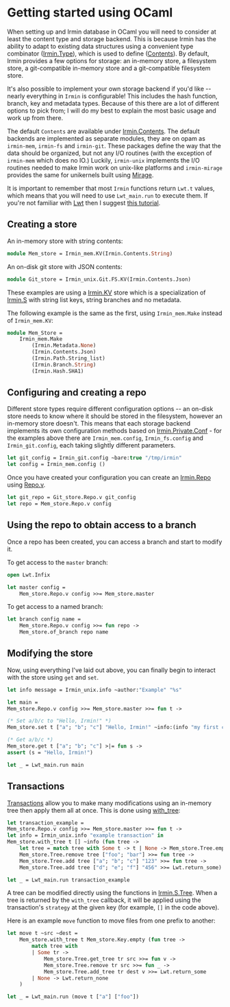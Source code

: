 # Getting started using OCaml

When setting up and Irmin database in OCaml you will need to consider at least the content type and storage backend. This is because Irmin has the ability to adapt to existing data structures using a convenient type combinator ([Irmin.Type](https://mirage.github.io/irmin/irmin/Irmin/Type/index.html)), which is used to define ([Contents](https://mirage.github.io/irmin/irmin/Irmin/Contents/index.html)). By default, Irmin provides a few options for storage: an in-memory store, a filesystem store, a git-compatible in-memory store and a git-compatible filesystem store.

It's also possible to implement your own storage backend if you'd like -- nearly everything in `Irmin` is configurable! This includes the hash function, branch, key and metadata types. Because of this there are a lot of different options to pick from; I will do my best to explain the most basic usage and work up from there.

The default `Contents` are available under [Irmin.Contents](https://mirage.github.io/irmin/irmin/Irmin/Contents/index.html). The default backends are implemented as separate modules, they are on opam as `irmin-mem`, `irmin-fs` and `irmin-git`. These packages define the way that the data should be organized, but not any I/O routines (with the exception of `irmin-mem` which does no IO.) Luckily, `irmin-unix` implements the I/O routines needed to make Irmin work on unix-like platforms and `irmin-mirage` provides the same for unikernels built using [Mirage](https://mirage.io).

It is important to remember that most `Irmin` functions return `Lwt.t` values, which means that you will need to use `Lwt_main.run` to execute them. If you're not familiar with [Lwt](https://github.com/ocsigen/lwt) then I suggest [this tutorial](https://mirage.io/wiki/tutorial-lwt).

## Creating a store

An in-memory store with string contents:

```ocaml
module Mem_store = Irmin_mem.KV(Irmin.Contents.String)
```

An on-disk git store with JSON contents:

```ocaml
module Git_store = Irmin_unix.Git.FS.KV(Irmin.Contents.Json)
```

These examples are using a [Irmin.KV]( https://mirage.github.io/irmin/irmin/Irmin/module-type-KV/index.html) store which is a specialization of [Irmin.S](https://mirage.github.io/irmin/irmin/Irmin/module-type-S/index.html) with string list keys, string branches and no metadata.

The following example is the same as the first, using `Irmin_mem.Make` instead of `Irmin_mem.KV`:

```ocaml
module Mem_Store =
    Irmin_mem.Make
        (Irmin.Metadata.None)
        (Irmin.Contents.Json)
        (Irmin.Path.String_list)
        (Irmin.Branch.String)
        (Irmin.Hash.SHA1)
```

## Configuring and creating a repo

Different store types require different configuration options -- an on-disk store needs to know where it should be stored in the filesystem, however an in-memory store doesn't. This means that each storage backend implements its own configuration methods based on [Irmin.Private.Conf](https://mirage.github.io/irmin/irmin/Irmin/Private/Conf/index.html) - for the examples above there are `Irmin_mem.config`, `Irmin_fs.config` and `Irmin_git.config`, each taking slightly different parameters.

```ocaml
let git_config = Irmin_git.config ~bare:true "/tmp/irmin"
let config = Irmin_mem.config ()
```
Once you have created your configuration you can create an [Irmin.Repo](https://mirage.github.io/irmin/irmin/Irmin/Repo/index.html) using [Repo.v](https://mirage.github.io/irmin/irmin/Irmin/Make/Repo/index.html#val-v).

```ocaml
let git_repo = Git_store.Repo.v git_config
let repo = Mem_store.Repo.v config
```

## Using the repo to obtain access to a branch

Once a repo has been created, you can access a branch and start to modify it.

To get access to the `master` branch:

```ocaml
open Lwt.Infix

let master config =
    Mem_store.Repo.v config >>= Mem_store.master
```

To get access to a named branch:

```ocaml
let branch config name =
    Mem_store.Repo.v config >>= fun repo ->
    Mem_store.of_branch repo name
```

## Modifying the store

Now, using everything I've laid out above, you can finally begin to interact with the store using `get` and `set`.

```ocaml
let info message = Irmin_unix.info ~author:"Example" "%s"

let main =
Mem_store.Repo.v config >>= Mem_store.master >>= fun t ->

(* Set a/b/c to "Hello, Irmin!" *)
Mem_store.set t ["a"; "b"; "c"] "Hello, Irmin!" ~info:(info "my first commit") >>= fun () ->

(* Get a/b/c *)
Mem_store.get t ["a"; "b"; "c"] >|= fun s ->
assert (s = "Hello, Irmin!")

let _ = Lwt_main.run main
```

## Transactions

[Transactions](https://mirage.github.io/irmin/irmin/Irmin/module-type-S_MAKER/index.html#type-transaction) allow you to make many modifications using an in-memory tree then apply them all at once. This is done using [with_tree](https://mirage.github.io/irmin/irmin/Irmin/module-type-S_MAKER/index.html#val-with_tree):

```ocaml
let transaction_example =
Mem_store.Repo.v config >>= Mem_store.master >>= fun t ->
let info = Irmin_unix.info "example transaction" in
Mem_store.with_tree t [] ~info (fun tree ->
    let tree = match tree with Some t -> t | None -> Mem_store.Tree.empty in
    Mem_store.Tree.remove tree ["foo"; "bar"] >>= fun tree ->
    Mem_store.Tree.add tree ["a"; "b"; "c"] "123" >>= fun tree ->
    Mem_store.Tree.add tree ["d"; "e"; "f"] "456" >>= Lwt.return_some)

let _ = Lwt_main.run transaction_example
```

A tree can be modified directly using the functions in [Irmin.S.Tree](https://mirage.github.io/irmin/irmin/Irmin/module-type-S/Tree/index.html). When a tree is returned by the `with_tree` callback, it will be applied using the transaction's `strategy` at the given key (for example, `[]` in the code above).

Here is an example `move` function to move files from one prefix to another:

```ocaml
let move t ~src ~dest =
    Mem_store.with_tree t Mem_store.Key.empty (fun tree ->
        match tree with
        | Some tr ->
            Mem_store.Tree.get_tree tr src >>= fun v ->
            Mem_store.Tree.remove tr src >>= fun _ ->
            Mem_store.Tree.add_tree tr dest v >>= Lwt.return_some
        | None -> Lwt.return_none
    )

let _ = Lwt_main.run (move t ["a"] ["foo"])
```
